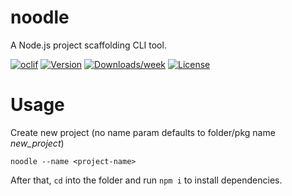 noodle
======

A Node.js project scaffolding CLI tool.

[![oclif](https://img.shields.io/badge/cli-oclif-brightgreen.svg)](https://oclif.io)
[![Version](https://img.shields.io/npm/v/noodle.svg)](https://npmjs.org/package/noodle)
[![Downloads/week](https://img.shields.io/npm/dw/noodle.svg)](https://npmjs.org/package/noodle)
[![License](https://img.shields.io/npm/l/noodle.svg)](https://github.com/mstrlaw/noodle/blob/master/package.json)

<!-- toc -->
# Usage
Create new project (no name param defaults to folder/pkg name _new_project_)
```
noodle --name <project-name>
```

After that, `cd` into the folder and run `npm i` to install dependencies.
